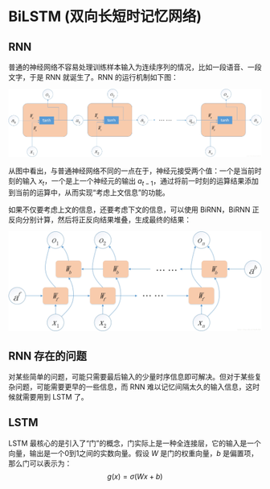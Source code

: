 # BiLSTM (双向长短时记忆网络)
## RNN
普通的神经网络不容易处理训练样本输入为连续序列的情况，比如一段语音、一段文字，于是 RNN 就诞生了。RNN 的运行机制如下图：

![rnn](figures/rnn.jpeg)

从图中看出，与普通神经网络不同的一点在于，神经元接受两个值：一个是当前时刻的输入 $x_t$，一个是上一个神经元的输出 $a_{t-1}$，通过将前一时刻的运算结果添加到当前的运算中，从而实现“考虑上文信息”的功能。

如果不仅要考虑上文的信息，还要考虑下文的信息，可以使用 BiRNN，BiRNN 正反向分别计算，然后将正反向结果堆叠，生成最终的结果：

![birnn](figures/birnn.jpeg)

## RNN 存在的问题
对某些简单的问题，可能只需要最后输入的少量时序信息即可解决。但对于某些复杂问题，可能需要更早的一些信息，而 RNN 难以记忆间隔太久的输入信息，这时候就需要用到 LSTM 了。

## LSTM
LSTM 最核心的是引入了“门”的概念，门实际上是一种全连接层，它的输入是一个向量，输出是一个0到1之间的实数向量。假设 $W$ 是门的权重向量，$b$ 是偏置项，那么门可以表示为：
$$g(x) = \sigma(Wx + b)$$ 











